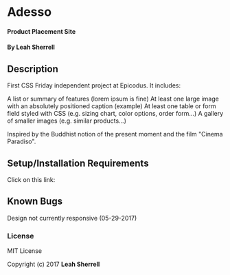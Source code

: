 # Adesso

#### Product Placement Site

#### By Leah Sherrell

## Description

First CSS Friday independent project at Epicodus. It includes:

A list or summary of features (lorem ipsum is fine)
At least one large image with an absolutely positioned caption (example)
At least one table or form field styled with CSS (e.g. sizing chart, color options, order form…)
A gallery of smaller images (e.g. similar products...)

Inspired by the Buddhist notion of the present moment and the film "Cinema Paradiso".

## Setup/Installation Requirements

Click on this link:

## Known Bugs

Design not currently responsive (05-29-2017)

### License

MIT License

Copyright (c) 2017 **Leah Sherrell**
